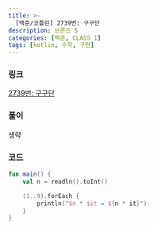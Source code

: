 ```yaml
---
title: >-
  [백준/코틀린] 2739번: 구구단
description: 브론즈 5
categories: [백준, CLASS 1]
tags: [kotlin, 수학, 구현]
---
```


### 링크
[2739번: 구구단](https://www.acmicpc.net/problem/2739)

### 풀이
생략

### 코드
```kotlin
fun main() {
    val n = readln().toInt()

    (1..9).forEach {
        println("$n * $it = ${n * it}")
    }
}

```
